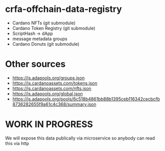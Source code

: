 # crfa-offchain-data-registry

- Cardano NFTs (git submodule)
- Cardano Token Registry (git submodule)
- ScriptHash -> dApp
- message metadata groups
- Cardano Donuts (git submodule)

# Other sources
- https://js.adapools.org/groups.json
- https://js.cardanoassets.com/tokens.json
- https://js.cardanoassets.com/nfts.json
- https://js.adapools.org/global.json
- https://js.adapools.org/pools/6c518b4861bb88b1395ceb116342cecbcfb8736282655f9a61c4c368/summary.json

# WORK IN PROGRESS
We will expose this data publically via microservice so anybody can read this via http
